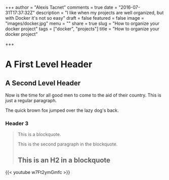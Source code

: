 +++
author = "Alexis Tacnet"
comments = true
date = "2016-07-31T17:37:32Z"
description = "I like when my projects are well organized, but with Docker it's not so easy"
draft = false
featured = false
image = "images/docker.jpg"
menu = ""
share = true
slug = "How to organize your docker project"
tags = ["docker", "projects"]
title = "How to organize your docker project"

+++

A First Level Header
====================

A Second Level Header
---------------------

Now is the time for all good men to come to
the aid of their country. This is just a
regular paragraph.

The quick brown fox jumped over the lazy
dog's back.

### Header 3

> This is a blockquote.
> 
> This is the second paragraph in the blockquote.
>
> ## This is an H2 in a blockquote

{{< youtube w7Ft2ymGmfc >}}